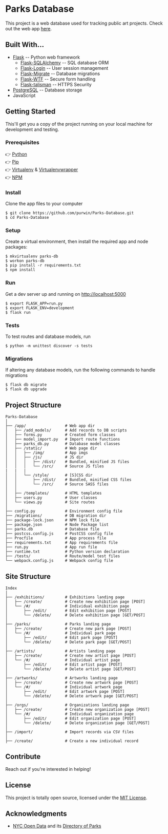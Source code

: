 # Parks Database
This project is a web database used for tracking public art projects. Check out the web app [here](https://nyc-parks-db.herokuapp.com/).

## Built With...
* [Flask](https://palletsprojects.com/p/flask/) -- Python web framework
  * [Flask-SQLAlchemy](https://flask-sqlalchemy.palletsprojects.com/en/2.x/) -- SQL database ORM
  * [Flask-Login](https://flask-login.readthedocs.io/en/latest/) -- User session management
  * [Flask-Migrate](https://flask-migrate.readthedocs.io/en/latest/) -- Database migrations
  * [Flask-WTF](https://github.com/lepture/flask-wtf) -- Secure form handling
  * [Flask-talisman](https://github.com/GoogleCloudPlatform/flask-talisman) -- HTTPS Security
* [PostgreSQL](https://www.postgresql.org/) -- Database storage
* JavaScript

## Getting Started
This'll get you a copy of the project running on your local machine for development and testing.

### Prerequisites
👉 [Python](https://www.python.org/)  
👉 [Pip](https://pypi.org/project/pip/)  
👉 [Virtualenv](https://virtualenv.pypa.io/en/latest/) & [Virtualenvwrapper](https://virtualenvwrapper.readthedocs.io/en/latest/index.html)  
👉 [NPM](https://www.npmjs.com/)

### Install
Clone the app files to your computer
```
$ git clone https://github.com/purwin/Parks-Database.git
$ cd Parks-Database
```

### Setup
Create a virtual environment, then install the required app and node packages:
```
$ mkvirtualenv parks-db
$ workon parks-db
$ pip install -r requirements.txt
$ npm install
```

### Run
Get a dev server up and running on [http://localhost:5000](http://localhost:5000)
```
$ export FLASK_APP=run.py
$ export FLASK_ENV=development
$ flask run
```

### Tests
To test routes and database models, run
```
$ python -m unittest discover -s tests
```

### Migrations
If altering any database models, run the following commands to handle migrations
```
$ flask db migrate
$ flask db upgrade
```

## Project Structure
```
Parks-Database
│
├── /app/                 # Web app dir
│   ├── /add_models/      # Add records to DB scripts
│   ├── forms.py          # Created form classes
│   ├── model_import.py   # Import route functions
│   ├── parks_db.py       # Database model classes
│   ├── /static/          # Web page dir
│   │   ├── /img/         # App imgs
│   │   ├── /js/          # JS dir
│   │   │   ├── /dist/    # Bundled, minified JS files
│   │   │   └── /src/     # Source JS files
|   |   |
│   │   └── /style/       # [S]CSS dir
│   │       ├── /dist/    # Bundled, minified CSS files
│   │       └── /src/     # Source SASS files
│   │   
│   ├── /templates/       # HTML templates
│   ├── users.py          # User classes
│   └── views.py          # Site routes
│
├── config.py             # Environment config file
├── /migrations/          # DB migration dir
├── package-lock.json     # NPM lock file
├── package.json          # Node Package list
├── parks.db              # Database file
├── postcss.config.js     # PostCSS config file
├── Procfile              # App process file
├── requirements.txt      # App requirements file
├── run.py                # App run file
├── runtime.txt           # Python version declaration
├── /tests/               # Route/model test files
└── webpack.config.js     # Webpack config file
```

## Site Structure
```
Index
│
├── /exhibitions/         # Exhibitions landing page
│   ├── /create/          # Create new exhibition page [POST]
│   └── /#/               # Individual exhibition page
│       ├── /edit/        # Edit exhibition page [POST]
│       └── /delete/      # Delete exhibition page [GET/POST]
│
├── /parks/               # Parks landing page
│   ├── /create/          # Create new park page [POST]
│   └── /#/               # Individual park page
│       ├── /edit/        # Edit park page [POST]
│       └── /delete/      # Delete park page [GET/POST]
│
├── /artists/             # Artists landing page
│   ├── /create/          # Create new artist page [POST]
│   └── /#/               # Individual artist page
│       ├── /edit/        # Edit artist page [POST]
│       └── /delete/      # Delete artist page [GET/POST]
│
├── /artworks/            # Artworks landing page
│   ├── /create/          # Create new artwork page [POST]
│   └── /#/               # Individual artwork page
│       ├── /edit/        # Edit artwork page [POST]
│       └── /delete/      # Delete artwork page [GET/POST]
│
├── /orgs/                # Organizations landing page
│   ├── /create/          # Create new organization page [POST]
│   └── /#/               # Individual organization page
│       ├── /edit/        # Edit organization page [POST]
│       └── /delete/      # Delete organization page [GET/POST]
│
├── /import/              # Import records via CSV files
│
├── /create/              # Create a new individual record
```

## Contribute
Reach out if you're interested in helping!

## License
This project is totally open source, licensed under the [MIT License](LICENSE.md).

## Acknowledgments
* [NYC Open Data](https://opendata.cityofnewyork.us) and its [Directory of Parks](https://data.cityofnewyork.us/Recreation/Directory-of-Parks/79me-a7rs)